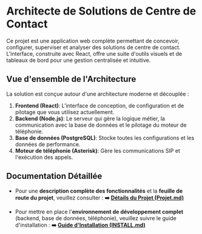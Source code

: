 # Architecte de Solutions de Centre de Contact

Ce projet est une application web complète permettant de concevoir, configurer, superviser et analyser des solutions de centre de contact. L'interface, construite avec React, offre une suite d'outils visuels et de tableaux de bord pour une gestion centralisée et intuitive.

## Vue d'ensemble de l'Architecture

La solution est conçue autour d'une architecture moderne et découplée :

1.  **Frontend (React)**: L'interface de conception, de configuration et de pilotage que vous utilisez actuellement.
2.  **Backend (Node.js)**: Le serveur qui gère la logique métier, la communication avec la base de données et le pilotage du moteur de téléphonie.
3.  **Base de données (PostgreSQL)**: Stocke toutes les configurations et les données de performance.
4.  **Moteur de téléphonie (Asterisk)**: Gère les communications SIP et l'exécution des appels.

## Documentation Détaillée

*   Pour une **description complète des fonctionnalités** et la **feuille de route du projet**, veuillez consulter :
    **➡️ [Détails du Projet (Projet.md)](./Projet.md)**

*   Pour mettre en place l'**environnement de développement complet** (backend, base de données, téléphonie), veuillez suivre le guide d'installation :
    **➡️ [Guide d'Installation (INSTALL.md)](./INSTALL.md)**
